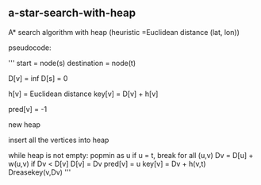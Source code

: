 ## a-star-search-with-heap


A* search algorithm with heap (heuristic =Euclidean distance (lat, lon))

pseudocode:

'''
   start = node(s) 
   destination = node(t)

   D[v] = inf
   D[s] = 0

   h[v] = Euclidean distance
   key[v] = D[v] + h[v]

   pred[v] = -1

   new heap

   insert all the vertices into heap

   while heap is not empty:
    popmin as u
    if u = t, break
    for all (u,v)
      Dv = D[u] + w(u,v)
      if Dv < D[v]
        D[v] = Dv
        pred[v] = u
        key[v] = Dv + h(v,t)
        Dreasekey(v,Dv)
'''
